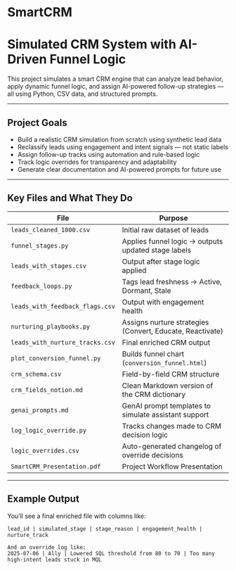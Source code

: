 # SmartCRM


# Simulated CRM System with AI-Driven Funnel Logic

This project simulates a smart CRM engine that can analyze lead behavior, apply dynamic funnel logic, and assign AI-powered follow-up strategies — all using Python, CSV data, and structured prompts.

---

## Project Goals

- Build a realistic CRM simulation from scratch using synthetic lead data
- Reclassify leads using engagement and intent signals — not static labels
- Assign follow-up tracks using automation and rule-based logic
- Track logic overrides for transparency and adaptability
- Generate clear documentation and AI-powered prompts for future use

---

## Key Files and What They Do

| File | Purpose |
|------|---------|
| `leads_cleaned_1000.csv` | Initial raw dataset of leads |
| `funnel_stages.py` | Applies funnel logic → outputs updated stage labels |
| `leads_with_stages.csv` | Output after stage logic applied |
| `feedback_loops.py` | Tags lead freshness → Active, Dormant, Stale |
| `leads_with_feedback_flags.csv` | Output with engagement health |
| `nurturing_playbooks.py` | Assigns nurture strategies (Convert, Educate, Reactivate) |
| `leads_with_nurture_tracks.csv` | Final enriched CRM output |
| `plot_conversion_funnel.py` | Builds funnel chart (`conversion_funnel.html`) |
| `crm_schema.csv` | Field-by-field CRM structure |
| `crm_fields_notion.md` | Clean Markdown version of the CRM dictionary |
| `genai_prompts.md` | GenAI prompt templates to simulate assistant support |
| `log_logic_override.py` | Tracks changes made to CRM decision logic |
| `logic_overrides.csv` | Auto-generated changelog of override decisions |
| `SmartCRM_Presentation.pdf` | Project Workflow Presentation |


---

## Example Output

You’ll see a final enriched file with columns like:

```plaintext
lead_id | simulated_stage | stage_reason | engagement_health | nurture_track

And an override log like:
2025-07-06 | Ally | Lowered SQL threshold from 80 to 70 | Too many high-intent leads stuck in MQL 

